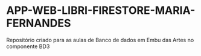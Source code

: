 # APP-WEB-LIBRI-FIRESTORE-MARIA-FERNANDES
Repositório criado para as aulas  de Banco de dados em Embu das Artes no componente BD3
